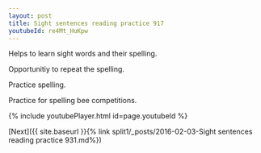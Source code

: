 ```yaml
---
layout: post
title: Sight sentences reading practice 917
youtubeId: re4Mt_HuKpw
---
```

 
 
Helps to learn sight words and their spelling.

Opportunitiy to repeat the spelling. 

Practice spelling. 
 
Practice for spelling bee competitions. 
 
{% include youtubePlayer.html id=page.youtubeId %}
 
 

[Next]({{ site.baseurl }}{% link  split1/_posts/2016-02-03-Sight sentences reading practice 931.md%})
 

